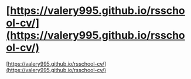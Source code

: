 
[https://valery995.github.io/rsschool-cv/](https://valery995.github.io/rsschool-cv/)
=======
[https://valery995.github.io/rsschool-cv/](https://valery995.github.io/rsschool-cv/)

